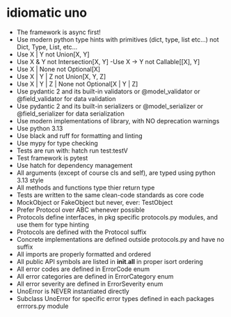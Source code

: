 # idiomatic uno

- The framework is async first!
- Use modern python type hints with primitives (dict, type, list etc...) not Dict, Type, List, etc...
- Use X | Y not Union[X, Y]
- Use X & Y not Intersection[X, Y]
 -Use X -> Y not Callable[[X], Y]
- Use X | None not Optional[X]
- Use X | Y | Z not Union[X, Y, Z]
- Use X | Y | Z | None not Optional[X | Y | Z]
- Use pydantic 2 and its built-in validators or @model_validator or @field_validator for data validation
- Use pydantic 2 and its built-in serializers or @model_serializer or @field_serializer for data serialization
- Use modern implementations of library, with NO deprecation warnings
- Use python 3.13
- Use black and ruff for formatting and linting
- Use mypy for type checking
- Tests are run with: hatch run test:testV
- Test framework is pytest
- Use hatch for dependency management
- All arguments (except of course cls and self), are typed using python 3.13 style
- All methods and functions type thier return type
- Tests are written to the same clean-code standards as core code
- MockObject or FakeObject but never, ever: TestObject
- Prefer Protocol over ABC whenever possible
- Protocols define interfaces, in pkg specific protocols.py modules, and use them for type hinting
- Protocols are defined with the Protocol suffix
- Concrete implementations are defined outside protocols.py and have no suffix
- All imports are properly formatted and ordered
- All public API symbols are listed in __init__.__all__ in proper isort ordering
- All error codes are defined in ErrorCode enum
- All error categories are defined in ErrorCategory enum
- All error severity are defined in ErrorSeverity enum
- UnoError is NEVER instantiated directly
- Subclass UnoError for specific error types defined in each packages errrors.py module
